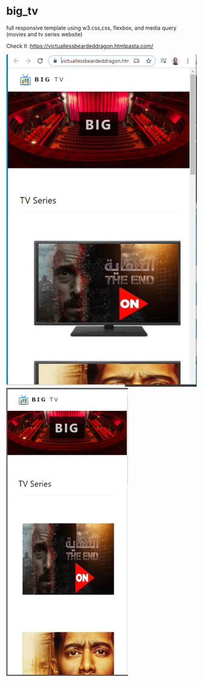 # big_tv
full responsive template using w3.css,css, flexbox, and media query (movies and tv series website) 

Check It :https://victuallessbeardeddragon.htmlpasta.com/

<img src="p1.PNG">
<img src="p_less370.PNG">
